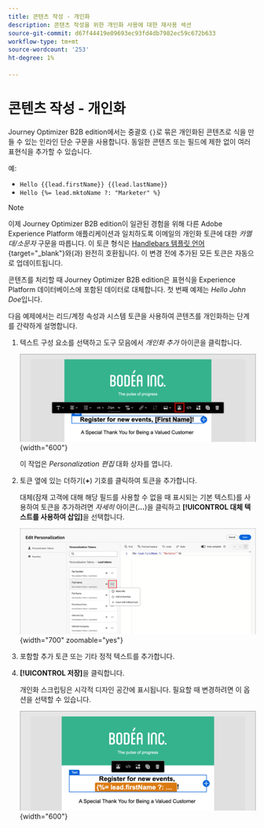 ```yaml
---
title: 콘텐츠 작성 - 개인화
description: 콘텐츠 작성을 위한 개인화 사용에 대한 재사용 섹션
source-git-commit: d67f44419e09693ec93fd4db7982ec59c672b633
workflow-type: tm+mt
source-wordcount: '253'
ht-degree: 1%

---
```


# 콘텐츠 작성 - 개인화

Journey Optimizer B2B edition에서는 중괄호 `{}`로 묶은 개인화된 콘텐츠로 식을 만들 수 있는 인라인 단순 구문을 사용합니다. 동일한 콘텐츠 또는 필드에 제한 없이 여러 표현식을 추가할 수 있습니다.

예:

* `Hello {{lead.firstName}} {{lead.lastName}}`
* `Hello {%= lead.mktoName ?: "Marketer" %}`

>[!NOTE]
>
>이제 Journey Optimizer B2B edition이 일관된 경험을 위해 다른 Adobe Experience Platform 애플리케이션과 일치하도록 이메일의 개인화 토큰에 대한 _카멜 대/소문자_ 구문을 따릅니다. 이 토큰 형식은 [Handlebars 템플릿 언어](https://handlebarsjs.com/guide/#what-is-handlebars){target="_blank"}와(과) 완전히 호환됩니다. 이 변경 전에 추가된 모든 토큰은 자동으로 업데이트됩니다.

콘텐츠를 처리할 때 Journey Optimizer B2B edition은 표현식을 Experience Platform 데이터베이스에 포함된 데이터로 대체합니다. 첫 번째 예제는 _Hello John Doe_&#x200B;입니다.

다음 예제에서는 리드/계정 속성과 시스템 토큰을 사용하여 콘텐츠를 개인화하는 단계를 간략하게 설명합니다.

1. 텍스트 구성 요소를 선택하고 도구 모음에서 _개인화 추가_ 아이콘을 클릭합니다.

   ![개인 설정 아이콘을 클릭합니다](../assets/content-design-shared/visual-designer-personalize-icon.png){width="600"}

   이 작업은 _Personalization 편집_ 대화 상자를 엽니다.

1. 토큰 옆에 있는 더하기(**+**) 기호를 클릭하여 토큰을 추가합니다.

   대체(잠재 고객에 대해 해당 필드를 사용할 수 없을 때 표시되는 기본 텍스트)를 사용하여 토큰을 추가하려면 _자세히_ 아이콘(**...**)을 클릭하고 **[!UICONTROL 대체 텍스트를 사용하여 삽입]**&#x200B;을 선택합니다.

   ![토큰을 사용하여 개인화된 텍스트 만들기](../assets/content-design-shared/visual-designer-personalize-dialog-handlebar.png){width="700" zoomable="yes"}

1. 포함할 추가 토큰 또는 기타 정적 텍스트를 추가합니다.

1. **[!UICONTROL 저장]**&#x200B;을 클릭합니다.

   개인화 스크립팅은 시각적 디자인 공간에 표시됩니다. 필요할 때 변경하려면 이 옵션을 선택할 수 있습니다.

   ![개인화 스크립트 선택](../assets/content-design-shared/visual-designer-select-personalization-script.png){width="600"}
